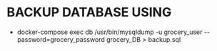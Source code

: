 # BACKUP DATABASE USING
  - docker-compose exec db /usr/bin/mysqldump -u grocery_user --password=grocery_password grocery_DB > backup.sql
